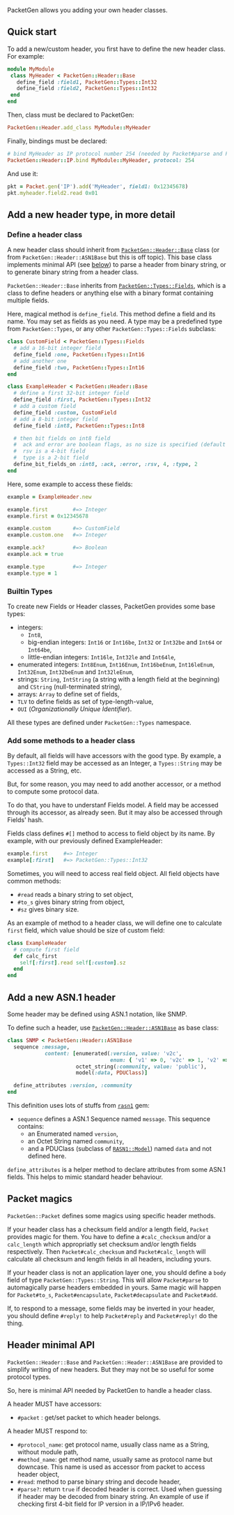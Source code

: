 PacketGen allows you adding your own header classes.

## Quick start
To add a new/custom header, you first have to define the new header class. For example:

```ruby
module MyModule
 class MyHeader < PacketGen::Header::Base
   define_field :field1, PacketGen::Types::Int32
   define_field :field2, PacketGen::Types::Int32
 end
end
```

Then, class must be declared to PacketGen:

```ruby
PacketGen::Header.add_class MyModule::MyHeader
```

Finally, bindings must be declared:

```ruby
# bind MyHeader as IP protocol number 254 (needed by Packet#parse and Packet#add)
PacketGen::Header::IP.bind MyModule::MyHeader, protocol: 254
```

And use it:

```ruby
pkt = Packet.gen('IP').add('MyHeader', field1: 0x12345678)
pkt.myheader.field2.read 0x01
```

## Add a new header type, in more detail

### Define a header class
A new header class should inherit from [`PacketGen::Header::Base`](http://www.rubydoc.info/gems/packetgen/PacketGen/Header/Base) class (or from `PacketGen::Header::ASN1Base` but this is off topic). This base class
implements minimal API (see [below](#header-minimal-api)) to parse a header from binary
string, or to generate binary string from a header class.

`PacketGen::Header::Base` inherits from  [`PacketGen::Types::Fields`](http://www.rubydoc.info/gems/packetgen/PacketGen/Types/Fields), which is a class to define headers or anything else with a binary format containing multiple fields.

Here, magical method is `define_field`. This method define a field and its name. You may set as fields as you need. A type may be a predefined type from `PacketGen::Types`, or any other `PacketGen::Types::Fields` subclass:

```ruby
class CustomField < PacketGen::Types::Fields
  # add a 16-bit integer field
  define_field :one, PacketGen::Types::Int16
  # add another one
  define_field :two, PacketGen::Types::Int16
end

class ExampleHeader < PacketGen::Header::Base
  # define a first 32-bit integer field
  define_field :first, PacketGen::Types::Int32
  # add a custom field
  define_field :custom, CustomField
  # add a 8-bit integer field
  define_field :int8, PacketGen::Types::Int8

  # then bit fields on int8 field
  #  ack and error are boolean flags, as no size is specified (default to 1)
  #  rsv is a 4-bit field
  #  type is a 2-bit field
  define_bit_fields_on :int8, :ack, :error, :rsv, 4, :type, 2
end
```

Here, some example to access these fields:

```ruby
example = ExampleHeader.new

example.first        #=> Integer
example.first = 0x12345678

example.custom       #=> CustomField
example.custom.one   #=> Integer

example.ack?         #=> Boolean
example.ack = true

example.type         #=> Integer
example.type = 1
```

### Builtin Types

To create new Fields or Header classes, PacketGen provides some base types:
* integers:
  * `Int8`,
  * big-endian integers: `Int16` or `Int16be`, `Int32` or `Int32be` and `Int64` or `Int64be`,
  * little-endian integers: `Int16le`, `Int32le` and `Int64le`,
* enumerated integers: `Int8Enum`, `Int16Enum`, `Int16beEnum`, `Int16leEnum`, `Int32Enum`, `Int32beEnum` and `Int32leEnum`,
* strings: `String`, `IntString` (a string with a length field at the beginning)
  and `CString` (null-terminated string),
* arrays: `Array` to define set of fields,
* `TLV` to define fields as set of type-length-value,
* `OUI` (_Organizationally Unique Identifier_).

All these types are defined under `PacketGen::Types` namespace.

### Add some methods to a header class
By default, all fields will have accessors with the good type. By example, a `Types::Int32` field may be accessed as an Integer, a `Types::String` may be accessed as a String, etc.

But, for some reason, you may need to add another accessor, or a method to compute some protocol data.

To do that, you have to understanf Fields model. A field may be accessed through its accessor, as already seen. But it may also be accessed through Fields' hash.

Fields class defines `#[]` method to access to field object by its name. By example, with our previously defined ExampleHeader:

```ruby
example.first     #=> Integer
example[:first]   #=> PacketGen::Types::Int32
```

Sometimes, you will need to access real field object. All field objects have common methods:
* `#read` reads a binary string to set object,
* `#to_s` gives binary string from object,
* `#sz` gives binary size.

As an example of method to a header class, we will define one to calculate `first` field, which value should be size of custom field:

```ruby
class ExampleHeader
  # compute first field
  def calc_first
    self[:first].read self[:custom].sz
  end
end
```

## Add a new ASN.1 header

Some header may be defined using ASN.1 notation, like SNMP.

To define such a header, use [`PacketGen::Header::ASN1Base`](http://www.rubydoc.info/gems/packetgen/PacketGen/Header/ASN1Base) as base class:

```ruby
class SNMP < PacketGen::Header::ASN1Base
  sequence :message,
            content: [enumerated(:version, value: 'v2c',
                                 enum: { 'v1' => 0, 'v2c' => 1, 'v2' => 2, 'v3' =>}),
                      octet_string(:community, value: 'public'),
                      model(:data, PDUClass)]

  define_attributes :version, :community
end
```

This definition uses lots of stuffs from [`rasn1`](https://github.com/sdaubert/rasn1/wiki) gem:
* `sequence` defines a ASN.1 Sequence named `message`. This sequence contains:
  * an Enumerated named `version`,
  * an Octet String named `community`,
  * and a PDUClass (subclass of [`RASN1::Model`](http://www.rubydoc.info/gems/rasn1/RASN1/Model)) named `data` and not defined here.

`define_attributes` is a helper method to declare attributes from some ASN.1
fields. This helps to mimic standard header behaviour.

## Packet magics
`PacketGen::Packet` defines some magics using specific header methods.

If your header class has a checksum field and/or a length field, `Packet` provides magic for them. You have to define a `#calc_checksum` and/or a `calc_length` which appropriatly set checksum and/or length fields respectively.
Then `Packet#calc_checksum` and `Packet#calc_length` will calculate all checksum and length fields in all headers, including yours.

If your header class is not an application layer one, you should define a `body` field of type `PacketGen::Types::String`. This will allow `Packet#parse` to automagically parse headers embedded in yours. Same magic will happen for `Packet#to_s`, `Packet#encapsulate`, `Packet#decapsulate` and `Packet#add`.

If, to respond to a message, some fields may be inverted in your header, you should define `#reply!` to help `Packet#reply` and `Packet#reply!` do the thing.

## Header minimal API

`PacketGen::Header::Base` and `PacketGen::Header::ASN1Base` are provided to simplify
writing of new headers. But they may not be so useful for some protocol types.

So, here is minimal API needed by PacketGen to handle a header class.

A header MUST have accessors:
* `#packet` : get/set packet to which header belongs.

A header MUST respond to:
* `#protocol_name`: get protocol name, usually class name as a String, without
   module path,
* `#method_name`: get method name, usually same as protocol name but downcase.
  This name is used as accessor from packet to access header object,
* `#read`: method to parse binary string and decode header,
* `#parse?`: return `true` if decoded header is correct. Used when guessing if
  header may be decoded from binary string. An example of use if checking first
  4-bit field for IP version in a IP/IPv6 header.
